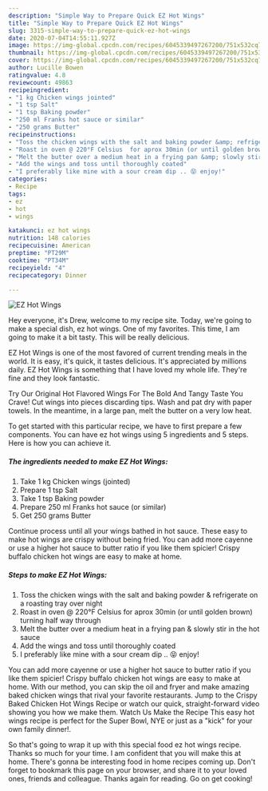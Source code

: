 ```yaml
---
description: "Simple Way to Prepare Quick EZ Hot Wings"
title: "Simple Way to Prepare Quick EZ Hot Wings"
slug: 3315-simple-way-to-prepare-quick-ez-hot-wings
date: 2020-07-04T14:55:11.927Z
image: https://img-global.cpcdn.com/recipes/6045339497267200/751x532cq70/ez-hot-wings-recipe-main-photo.jpg
thumbnail: https://img-global.cpcdn.com/recipes/6045339497267200/751x532cq70/ez-hot-wings-recipe-main-photo.jpg
cover: https://img-global.cpcdn.com/recipes/6045339497267200/751x532cq70/ez-hot-wings-recipe-main-photo.jpg
author: Lucille Bowen
ratingvalue: 4.8
reviewcount: 49863
recipeingredient:
- "1 kg Chicken wings jointed"
- "1 tsp Salt"
- "1 tsp Baking powder"
- "250 ml Franks hot sauce or similar"
- "250 grams Butter"
recipeinstructions:
- "Toss the chicken wings with the salt and baking powder &amp; refrigerate on a roasting tray over night"
- "Roast in oven @ 220°F Celsius  for aprox 30min (or until golden brown) turning half way through"
- "Melt the butter over a medium heat in a frying pan &amp; slowly stir in the hot sauce"
- "Add the wings and toss until thoroughly coated"
- "I preferably like mine with a sour cream dip .. 😝 enjoy!"
categories:
- Recipe
tags:
- ez
- hot
- wings

katakunci: ez hot wings 
nutrition: 148 calories
recipecuisine: American
preptime: "PT29M"
cooktime: "PT34M"
recipeyield: "4"
recipecategory: Dinner

---
```



![EZ Hot Wings](https://img-global.cpcdn.com/recipes/6045339497267200/751x532cq70/ez-hot-wings-recipe-main-photo.jpg)

Hey everyone, it's Drew, welcome to my recipe site. Today, we're going to make a special dish, ez hot wings. One of my favorites. This time, I am going to make it a bit tasty. This will be really delicious.

EZ Hot Wings is one of the most favored of current trending meals in the world. It is easy, it's quick, it tastes delicious. It's appreciated by millions daily. EZ Hot Wings is something that I have loved my whole life. They're fine and they look fantastic.

Try Our Original Hot Flavored Wings For The Bold And Tangy Taste You Crave! Cut wings into pieces discarding tips. Wash and pat dry with paper towels. In the meantime, in a large pan, melt the butter on a very low heat.


To get started with this particular recipe, we have to first prepare a few components. You can have ez hot wings using 5 ingredients and 5 steps. Here is how you can achieve it.

<!--inarticleads1-->

##### The ingredients needed to make EZ Hot Wings:

1. Take 1 kg Chicken wings (jointed)
1. Prepare 1 tsp Salt
1. Take 1 tsp Baking powder
1. Prepare 250 ml Franks hot sauce (or similar)
1. Get 250 grams Butter


Continue process until all your wings bathed in hot sauce. These easy to make hot wings are crispy without being fried. You can add more cayenne or use a higher hot sauce to butter ratio if you like them spicier! Crispy buffalo chicken hot wings are easy to make at home. 

<!--inarticleads2-->

##### Steps to make EZ Hot Wings:

1. Toss the chicken wings with the salt and baking powder &amp; refrigerate on a roasting tray over night
1. Roast in oven @ 220°F Celsius  for aprox 30min (or until golden brown) turning half way through
1. Melt the butter over a medium heat in a frying pan &amp; slowly stir in the hot sauce
1. Add the wings and toss until thoroughly coated
1. I preferably like mine with a sour cream dip .. 😝 enjoy!


You can add more cayenne or use a higher hot sauce to butter ratio if you like them spicier! Crispy buffalo chicken hot wings are easy to make at home. With our method, you can skip the oil and fryer and make amazing baked chicken wings that rival your favorite restaurants. Jump to the Crispy Baked Chicken Hot Wings Recipe or watch our quick, straight-forward video showing you how we make them. Watch Us Make the Recipe This easy hot wings recipe is perfect for the Super Bowl, NYE or just as a &#34;kick&#34; for your own family dinner!. 

So that's going to wrap it up with this special food ez hot wings recipe. Thanks so much for your time. I am confident that you will make this at home. There's gonna be interesting food in home recipes coming up. Don't forget to bookmark this page on your browser, and share it to your loved ones, friends and colleague. Thanks again for reading. Go on get cooking!

